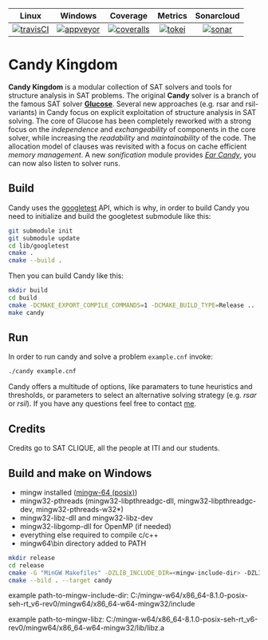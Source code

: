 |        Linux        |       Windows       |       Coverage       |     Metrics      |    Sonarcloud     |
|:-------------------:|:-------------------:|:--------------------:|:----------------:|:-----------------:|
| [![travisCI][1]][2] | [![appveyor][3]][4] | [![coveralls][5]][6] | [![tokei][7]][8] | [![sonar][9]][10] |

[1]: https://travis-ci.org/Udopia/candy-kingdom.svg?branch=master
[2]: https://travis-ci.org/Udopia/candy-kingdom
[3]: https://ci.appveyor.com/api/projects/status/s9w7la4p8pdi5cja?svg=true
[4]: https://ci.appveyor.com/project/Udopia/candy-kingdom/branch/master
[5]: https://coveralls.io/repos/github/Udopia/candy-kingdom/badge.svg?branch=master
[6]: https://coveralls.io/github/Udopia/candy-kingdom?branch=master
[7]: https://tokei.rs/b1/github/udopia/candy-kingdom?category=code
[8]: https://github.com/Aaronepower/tokei#badges
[9]: https://sonarcloud.io/api/project_badges/measure?project=candy&metric=alert_status
[10]: https://sonarcloud.io/dashboard?id=candy

# Candy Kingdom

**Candy Kingdom** is a modular collection of SAT solvers and tools for structure analysis in SAT problems. The original **Candy** solver is a branch of the famous SAT solver **[Glucose](http://www.labri.fr/perso/lsimon/glucose/)**. Several new approaches (e.g. rsar and rsil-variants) in Candy focus on explicit exploitation of structure analysis in SAT solving. The core of Glucose has been completely reworked with a strong focus on the *independence* and *exchangeability* of components in the core solver, while increasing the *readability* and *maintainability* of the code. The allocation model of clauses was revisited with a focus on cache efficient *memory management*. A new *sonification* module provides *[Ear Candy](https://www.youtube.com/watch?v=iupgZGlzMCQ)*, you can now also listen to solver runs. 

## Build

Candy uses the [googletest](https://github.com/google/googletest) API, which is why, in order to build Candy you need to initialize and build the googletest submodule like this:
```bash
git submodule init
git submodule update
cd lib/googletest
cmake .
cmake --build .
```

Then you can build Candy like this:
```bash
mkdir build
cd build
cmake -DCMAKE_EXPORT_COMPILE_COMMANDS=1 -DCMAKE_BUILD_TYPE=Release ..
make candy
```

## Run

In order to run candy and solve a problem `example.cnf` invoke:
```bash
./candy example.cnf
```

Candy offers a multitude of options, like paramaters to tune heuristics and thresholds, or parameters to select an alternative solving strategy (e.g. *rsar* or *rsil*). If you have any questions feel free to contact [me](mailto:markus.iser@kit.edu).

## Credits

Credits go to SAT CLIQUE, all the people at ITI and our students. 


## Build and make on Windows
- mingw installed ([mingw-64 (posix)](https://sourceforge.net/projects/mingw-w64/files/Toolchains%20targetting%20Win32/Personal%20Builds/mingw-builds/installer/mingw-w64-install.exe/download))
- mingw32-pthreads (mingw32-libpthreadgc-dll, mingw32-libpthreadgc-dev, mingw32-pthreads-w32*)
- mingw32-libz-dll and mingw32-libz-dev
- mingw32-libgomp-dll for OpenMP (if needed)
- everything else required to compile c/c++
- mingw64\bin directory added to PATH

```bash
mkdir release
cd release
cmake -G "MinGW Makefiles" -DZLIB_INCLUDE_DIR=<mingw-include-dir> -DZLIB_LIBRARY=<path-to-mingw-libz.a> -DCMAKE_EXPORT_COMPILE_COMMANDS=1 -DCMAKE_BUILD_TYPE=Release ..
cmake --bild . --target candy
```

example path-to-mingw-include-dir: C:/mingw-w64/x86_64-8.1.0-posix-seh-rt_v6-rev0/mingw64/x86_64-w64-mingw32/include

example path-to-mingw-libz: C:/mingw-w64/x86_64-8.1.0-posix-seh-rt_v6-rev0/mingw64/x86_64-w64-mingw32/lib/libz.a
